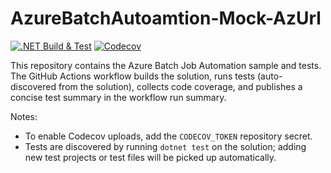 # AzureBatchAutoamtion-Mock-AzUrl

[![.NET Build & Test](https://github.com/ckadambi/AzureBatchAutoamtion-Mock-AzUrl/actions/workflows/dotnet-ci.yml/badge.svg)](https://github.com/ckadambi/AzureBatchAutoamtion-Mock-AzUrl/actions)
[![Codecov](https://codecov.io/gh/ckadambi/AzureBatchAutoamtion-Mock-AzUrl/branch/main/graph/badge.svg)](https://codecov.io/gh/ckadambi/AzureBatchAutoamtion-Mock-AzUrl)

This repository contains the Azure Batch Job Automation sample and tests. The GitHub Actions workflow builds the solution, runs tests (auto-discovered from the solution), collects code coverage, and publishes a concise test summary in the workflow run summary.

Notes:
- To enable Codecov uploads, add the `CODECOV_TOKEN` repository secret.
- Tests are discovered by running `dotnet test` on the solution; adding new test projects or test files will be picked up automatically.
